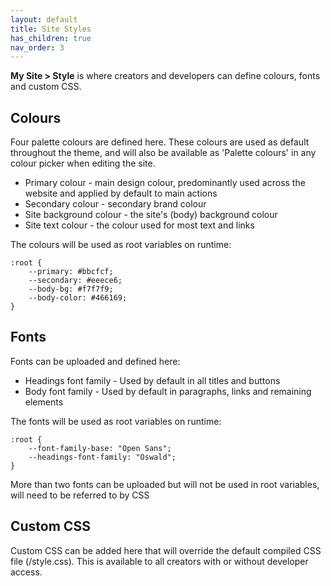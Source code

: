 ```yaml
---
layout: default
title: Site Styles
has_children: true
nav_order: 3
---
```


**My Site > Style** is where creators and developers can define colours, fonts and custom CSS.

## Colours 
Four palette colours are defined here. These colours are used as default throughout the theme, and will also be available as 'Palette colours' in any colour picker when editing the site.
- Primary colour - main design colour, predominantly used across the website and applied by default to main actions
- Secondary colour - secondary brand colour
- Site background colour - the site's (body) background colour
- Site text colour - the colour used for most text and links

The colours will be used as root variables on runtime:
```
:root {
    --primary: #bbcfcf;
    --secondary: #eeece6;
    --body-bg: #f7f7f9;
    --body-color: #466169;
}
```

## Fonts
Fonts can be uploaded and defined here:
- Headings font family - Used by default in all titles and buttons
- Body font family - Used by default in paragraphs, links and remaining elements

The fonts will be used as root variables on runtime:
```
:root {
    --font-family-base: "Open Sans";
    --headings-font-family: "Oswald";
}
```

More than two fonts can be uploaded but will not be used in root variables, will need to be referred to by CSS

## Custom CSS
Custom CSS can be added here that will override the default compiled CSS file (/style.css). This is available to all creators with or without developer access.
